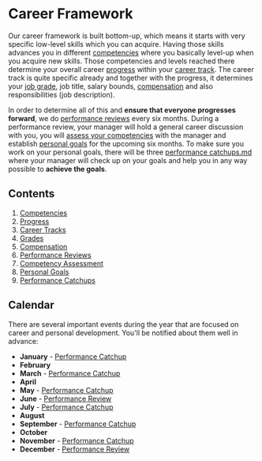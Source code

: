 # Career Framework

Our career framework is built bottom-up, which means it starts with very specific low-level skills which you can acquire. Having those skills advances you in different [competencies](competencies.md) where you basically level-up when you acquire new skills. Those competencies and levels reached there determine your overall career [progress](progress.md) within your [career track](career-tracks/readme.md). The career track is quite specific already and together with the progress, it determines your [job grade](grades.md), job title, salary bounds, [compensation](compensation.md) and also responsibilities (job description).

In order to determine all of this and **ensure that everyone progresses forward**, we do [performance reviews](performance-reviews.md) every six months. During a performance review, your manager will hold a general career discussion with you, you will [assess your competencies](competency-assessment.md) with the manager and establish [personal goals](personal-goals.md) for the upcoming six months. To make sure you work on your personal goals, there will be three [performance catchups.md](performance-catchups) where your manager will check up on your goals and help you in any way possible to **achieve the goals**.

## Contents

1. [Competencies](competencies.md)
1. [Progress](progress.md)
1. [Career Tracks](career-tracks/readme.md)
1. [Grades](grades.md)
1. [Compensation](compensation.md)
3. [Performance Reviews](performance-reviews.md)
4. [Competency Assessment](competency-assessment.md)
5. [Personal Goals](personal-goals.md)
6. [Performance Catchups](performance-catchups.md)

## Calendar

There are several important events during the year that are focused on career and personal development. You'll be notified about them well in advance:

- **January** - [Performance Catchup](performance-catchups.md)
- **February**
- **March** - [Performance Catchup](performance-catchups.md)
- **April**
- **May** - [Performance Catchup](performance-catchups.md)
- **June** - [Performance Review](performance-reviews.md)
- **July** - [Performance Catchup](performance-catchups.md)
- **August**
- **September** - [Performance Catchup](performance-catchups.md)
- **October** 
- **November** - [Performance Catchup](performance-catchups.md)
- **December** - [Performance Review](performance-reviews.md)
